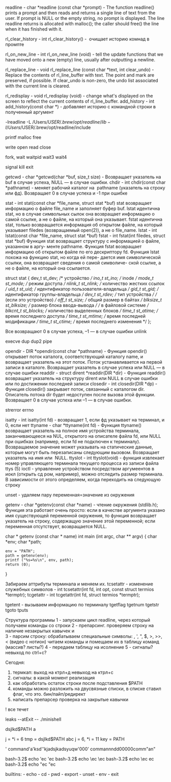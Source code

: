 readline - char *readline (const char *prompt) - The function readline() prints a prompt and then reads and returns a single line of text from the user. If prompt is NULL or the empty string, no prompt is displayed. The line readline returns is allocated with malloc(); the caller should free() the line when it has finished with it.

rl_clear_history - int rl_clear_history() -  очищает историю комнад в промпте

rl_on_new_line - int rl_on_new_line (void) - tell the update functions that we have moved onto a new (empty) line, usually after outputting a newline.

rl_replace_line - void rl_replace_line (const char *text, int clear_undo) - Replace the contents of rl_line_buffer with text. The point and mark are preserved, if possible. If clear_undo is non-zero, the undo list associated with the current line is cleared.

rl_redisplay - void rl_redisplay (void) - change what's displayed on the screen to reflect the current contents of rl_line_buffer.
add_history - int add_history(const char *) - добавляет историю с командной строки в полученный аргумент

-lreadline -L /Users/$USER/.brew/opt/readline/lib -I/Users/$USER/.brew/opt/readline/include

printf
malloc
free

write
open
read
close

fork, wait
waitpid
wait3
wait4

signal
kill
exit

getcwd - char *getcwd(char *buf, size_t size) - Возвращает указатель на buf в случае успеха, NULL — в случае ошибки.
chdir - int chdir(const char *pathname) - меняет рабочий каталог на  pathname (указатель на строку или фд). Возвращает 0 в случае успеха и -1 при ошибке

stat -	int stat(const char *file_name, struct stat *buf)
	stat возвращает информацию о файле file_name и заполняет буфер buf. lstat идентична stat, но в случае 	символьных сылок она возвращает информацию о самой ссылке, а не о файле, на который она 	указывает. fstat идентична stat, только возвращается информация об открытом файле, на который 	указывает filedes (возвращаемый open(2)), а не о file_name.
lstat -	int lstat(const char *file_name, struct stat *buf)
fstat -	int fstat(int filedes, struct stat *buf)
	Функция stat возвращает структуру с информацией о файле, указанном в аргу- менте pathname. Функция 	fstat возвращает информацию об открытом файле по его дескриптору fd. Функция lstat похожа на 	функцию stat, но когда ей пере- дается имя символической ссылки, она возвращает сведения о самой 	символиче- ской ссылке, а не о файле, на который она ссылается.


struct stat {
    dev_t         st_dev;      /* устройство */
    ino_t         st_ino;      /* inode */
    mode_t        st_mode;     /* режим доступа */
    nlink_t       st_nlink;    /* количество жестких ссылок */
    uid_t         st_uid;      /* идентификатор пользователя-владельца */
    gid_t         st_gid;      /* идентификатор группы-владельца */
    dev_t         st_rdev;     /* тип устройства */
                               /* (если это устройство) */
    off_t         st_size;     /* общий размер в байтах */
    blksize_t     st_blksize;  /* размер блока ввода-вывода */
                               /* в файловой системе */
    blkcnt_t      st_blocks;   /* количество выделенных блоков */
    time_t        st_atime;    /* время последнего доступа */
    time_t        st_mtime;    /* время последней модификации */
    time_t        st_ctime;    /* время последнего изменения */
};


Все возвращают 0 в случае успеха, –1 — в случае ошибки
unlink

execve
dup
dup2
pipe

opendir - DIR *opendir(const char *pathname) - Функция opendir() открывает поток каталога, соответствующий каталогу name, и возвращает указатель на этот поток. Поток устанавливается на первой записи в каталоге. Возвращает указатель в случае успеха или NULL — в случае ошибки
readdir - struct dirent *readdir(DIR *dir) - Функция readdir() возвращает указатель на структуру dirent или NULL в случае ошибки или по достижении последней записи
closedir - int closedir(DIR *dp) - Функция closedir() закрывает поток, связанный с каталогом dir. Описатель потока dir будет недоступен после вызова этой функции. Возвращает 0 в случае успеха или –1 — в случае ошибки.


strerror
errno

isatty - int isatty(int fd) - возвращает 1, если фд указывает на терминал, и 0, если нет
ttyname - char *ttyname(int fd) - Функция ttyname() возвращает указатель на полное имя устройства терминала, заканчивающееся на NUL, открытого на описателе файла fd, или NULL при ошибках (например, если fd не подключен к терминалу). Возвращаемое значение может указывать на статические данные, которые могут быть перезаписаны следующим вызовом. Возвращает указатель на имя или  NULL.
ttyslot - int ttyslot(void) - функция извлекает номер управляющего терминала текущего процесса из записи файла ttys (5)
ioctl - управление устройством посредством аргумеентов в иокл (открыть сд ром, например), можно отследить размер терминала. В зависимости от этого определяем, когда переходить на следующую строку

unset - удаляем пару переменная=значение из окружения

getenv - char *getenv(const char *name) - чтение окружения (stdlib.h); Функция эта работает очень просто: если в качестве аргумента указано имя существующей переменной окружения, то функция возвращает указатель на строку, содержащую значение этой переменной; если переменная отсутствует, возвращается NULL.

char * getenv (const char * name)
int main (int argc, char ** argv)
{
    char    *env;
    char    *path;

    env = "PATH";
    path = getenv(env);
    printf ("%s=%s\n", env, path);
    return (0);
}

Забираем аттрибуты терминала и меняем их.
tcsetattr - изменение служебных символов - int tcsetattr(int fd, int opt, const struct termios *termptr);
tcgetattr - int tcgetattr(int fd, struct termios *termptr);

tgetent - вызываем информацию по терминалу
tgetflag
tgetnum
tgetstr
tgoto
tputs


Структура программы
1 - запускаем цикл readline, через который получаем команды со строки
2 - препарсинг. проверяем строку на наличие незакрытых кавычек и \
3 - парсим строку:
	обрабатываем специальные символы: \, ', ", $, >, >>, < (видео с нотион)
	читаем команды и помещаем их в таблицу команд (массив? листы?)
4 - передаем таблицу на исолнение
5 - сигналы? невыход по ctrl+c?


Сегодня:
1. термкап:
	выход на ктрл+д
	невыход на ктрл+с
2. сигналы:
	в какой момент
	реализация
3. как обработать остаток строки после подставления $PATH
4. команды можно разложить на двусвязные списки, в списке ставил флаг, что это. бин/пайп/редирект
5. написать препарсер
	проверка на закрытые кавычки

! все течет

leaks --atExit -- ./minishell

dsjlkd$PATH a

j = *i = 6
tmp = dsjlkd$PATH abc
j = 6, *i = 11
key = PATH

\'
command'a'ksd''kjadsjkadsyuqw'000'
commannndd00000comm"an"


bash-3.2$ echo \'ec
'ec
bash-3.2$ echo \\ec
\ec
bash-3.2$ echo \ec
ec
bash-3.2$ echo \"ec
"ec

builtins:
	- echo
	- cd
	- pwd
	- export
	- unset
	- env
	- exit
